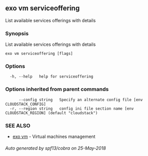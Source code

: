 ## exo vm serviceoffering

List available services offerings with details

### Synopsis

List available services offerings with details

```
exo vm serviceoffering [flags]
```

### Options

```
  -h, --help   help for serviceoffering
```

### Options inherited from parent commands

```
      --config string   Specify an alternate config file [env CLOUDSTACK_CONFIG]
  -r, --region string   config ini file section name [env CLOUDSTACK_REGION] (default "cloudstack")
```

### SEE ALSO

* [exo vm](exo_vm.md)	 - Virtual machines management

###### Auto generated by spf13/cobra on 25-May-2018
